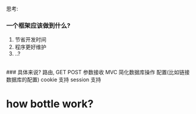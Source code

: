 思考:
### 一个框架应该做到什么?
  1. 节省开发时间
  2. 程序更好维护
  3. ..?

<BR>
### 具体来说?
路由,   
GET POST 参数接收  
MVC  
简化数据库操作  
配置(比如链接数据库的配置)  
cookie 支持  
session 支持  


# how bottle work?












